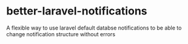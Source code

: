 # better-laravel-notifications
A flexible way to use laravel default databse notifications to be able to change notification structure without errors
